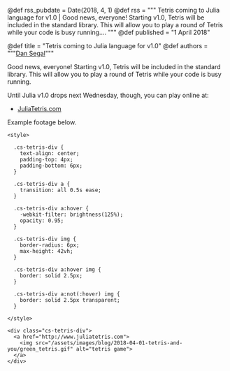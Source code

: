 @def rss_pubdate = Date(2018, 4, 1)
@def rss = """ Tetris coming to Julia language for v1.0 | Good news, everyone! Starting v1.0, Tetris will be included in the standard library. This will allow you to play a round of Tetris while your code is busy running.... """
@def published = "1 April 2018"

@def title = "Tetris coming to Julia language for v1.0"
@def authors = """<a href="https://github.com/djsegal">Dan Segal</a>"""

Good news, everyone! Starting v1.0, Tetris will be included in the standard library. This will allow you to play a round of Tetris while your code is busy running.

Until Julia v1.0 drops next Wednesday, though, you can play online at:

+ [JuliaTetris.com](http://www.juliatetris.com)

Example footage below.

~~~
<style>

  .cs-tetris-div {
    text-align: center;
    padding-top: 4px;
    padding-bottom: 6px;
  }

  .cs-tetris-div a {
    transition: all 0.5s ease;
  }

  .cs-tetris-div a:hover {
    -webkit-filter: brightness(125%);
    opacity: 0.95;
  }

  .cs-tetris-div img {
    border-radius: 6px;
    max-height: 42vh;
  }

  .cs-tetris-div a:hover img {
    border: solid 2.5px;
  }

  .cs-tetris-div a:not(:hover) img {
    border: solid 2.5px transparent;
  }

</style>

<div class="cs-tetris-div">
  <a href="http://www.juliatetris.com">
    <img src="/assets/images/blog/2018-04-01-tetris-and-you/green_tetris.gif" alt="tetris game">
  </a>
</div>
~~~
